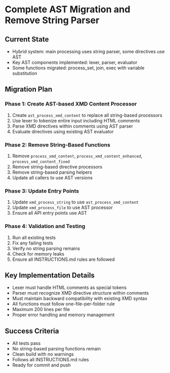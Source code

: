 # Complete AST Migration and Remove String Parser

## Current State
- Hybrid system: main processing uses string parser, some directives use AST
- Key AST components implemented: lexer, parser, evaluator
- Some functions migrated: process_set, join, exec with variable substitution

## Migration Plan

### Phase 1: Create AST-based XMD Content Processor
1. Create `ast_process_xmd_content` to replace all string-based processors
2. Use lexer to tokenize entire input including HTML comments
3. Parse XMD directives within comments using AST parser
4. Evaluate directives using existing AST evaluator

### Phase 2: Remove String-Based Functions
1. Remove `process_xmd_content`, `process_xmd_content_enhanced`, `process_xmd_content_fixed`
2. Remove string-based directive processors
3. Remove string-based parsing helpers
4. Update all callers to use AST versions

### Phase 3: Update Entry Points
1. Update `xmd_process_string` to use `ast_process_xmd_content`
2. Update `xmd_process_file` to use AST processor
3. Ensure all API entry points use AST

### Phase 4: Validation and Testing
1. Run all existing tests
2. Fix any failing tests
3. Verify no string parsing remains
4. Check for memory leaks
5. Ensure all INSTRUCTIONS.md rules are followed

## Key Implementation Details
- Lexer must handle HTML comments as special tokens
- Parser must recognize XMD directive structure within comments
- Must maintain backward compatibility with existing XMD syntax
- All functions must follow one-file-per-folder rule
- Maximum 200 lines per file
- Proper error handling and memory management

## Success Criteria
- All tests pass
- No string-based parsing functions remain
- Clean build with no warnings
- Follows all INSTRUCTIONS.md rules
- Ready for commit and push